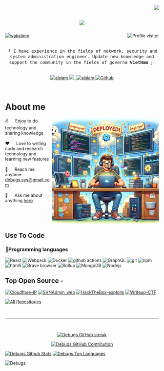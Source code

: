 
<img align="right" src="https://img.shields.io/github/followers/bibo318?style=social">
<h1 align="center">
  <a href="https://git.io/typing-svg">
    <img src="https://readme-typing-svg.herokuapp.com/?lines=Hello,+There!+👋;I'm+Debugs...;Nice+to+meet+you!&center=true&size=30">
  </a>
</h1>


<!--
<p align="center">
  <a href="https://github.com/bibo318"><img src="https://readme-typing-svg.herokuapp.com/?lines=Self%20Taught%20Programmer;Front%20End%20Developer;1.5%2B%20years%20of%20coding%20experience;Always%20learning%20new%20things&center=true&width=380&height=45"></a>
</p>

 -->

<a href="https://komarev.com/ghpvc/?username=bibo318">
  <img align="right" src="https://komarev.com/ghpvc/?username=bibo318&label=Visitors&color=0e75b6&style=flat" alt="Profile visitor" />
</a>


[![wakatime](https://wakatime.com/badge/user/eebb3dd8-d9b2-40de-9b88-6fd6cac99dbc.svg)](https://wakatime.com/@eebb3dd8-d9b2-40de-9b88-6fd6cac99dbc)

<!-- Intro  -->
<!--<h3 align="center">
        <samp>&gt; Hey There!, I am
                <b><a target="_blank" href="https://debugs.hashnode.dev">Debugs</a></b>
        </samp>
</h3> -->


<p align="center"> 
  <samp>
    <br>
    「 I have experience in the fields of network, security and system administration engineer. Update new knowledge and support the community in the fields of governa <b>VietNam</b> 」
    <br>
    <br>
  </samp>
</p>

<p align="center">
 <a href="https://debugs.hashnode.dev" target="blank">
  <img src="https://img.shields.io/badge/Website-DC143C?style=for-the-badge&logo=medium&logoColor=white" alt="alsiam" />
 </a>
<!--  <a href="https://linkedin.com/in/al-siam" target="_blank">
  <img src="https://img.shields.io/badge/LinkedIn-0077B5?style=for-the-badge&logo=linkedin&logoColor=white" alt="alsiam"/>
 </a> -->
 <!-- <a href="https://dev.to/alsiam" target="_blank">
  <img src="https://img.shields.io/badge/dev.to-0A0A0A?style=for-the-badge&logo=dev.to&logoColor=white" alt="alsiam" />
 </a> -->
 <a href="https://twitter.com/INHNGCDNG5" target="_blank">
  <img src="https://img.shields.io/badge/Twitter-1DA1F2?style=for-the-badge&logo=twitter&logoColor=white" />
 </a>
 <a href="https://t.me/demogod0" target="_blank">
  <img src="https://img.shields.io/badge/Telegram-blue.svg?&style=for-the-badge&logo=telegram&logoColor=white" alt="" />
 </a> 
 <a href="https://www.facebook.com/mr.dndung" target="_blank">
  <img src="https://img.shields.io/badge/Facebook-20BEFF?&style=for-the-badge&logo=facebook&logoColor=white" alt="alsiam"  />
  </a> 
<a href="https://github.com/bibo318" target="_blank"><img alt="Github" src="https://img.shields.io/badge/GitHub-%2312100E.svg?&style=for-the-badge&logo=Github&logoColor=white" /></a>
</p>
<br />

<!-- About Section -->
 # About me
 
<p>
 <img align="right" width="350" src="/assets/programmer.gif" alt="Coding gif" />
  
 ✌️ &emsp; Enjoy to do technology and sharing knowledge <br/><br/>
 ❤️ &emsp; Love to writing code and research technology and learning new features <br/><br/>
 📧 &emsp; Reach me anytime: debugs.sys@gmail.com<br/><br/>
 💬 &emsp; Ask me about anything [here](https://github.com/bibo318/bibo318/issues)

</p>

<br/>
<br/>
<br/>

## Use To Code

<h3>🧰Programming languages</h3>
<p>
  <img alt="React" src="https://img.shields.io/badge/-React-45b8d8?style=flat-square&logo=react&logoColor=white" />
  <img alt="Webpack" src="https://img.shields.io/badge/-Webpack-8DD6F9?style=flat-square&logo=webpack&logoColor=white" /> 
  <img alt="Docker" src="https://img.shields.io/badge/-Docker-46a2f1?style=flat-square&logo=docker&logoColor=white" />
  <img alt="github actions" src="https://img.shields.io/badge/-Github_Actions-2088FF?style=flat-square&logo=github-actions&logoColor=white" />
  <img alt="GraphQL" src="https://img.shields.io/badge/-GraphQL-E10098?style=flat-square&logo=graphql&logoColor=white" />
  <img alt="git" src="https://img.shields.io/badge/-Git-F05032?style=flat-square&logo=git&logoColor=white" />
  <img alt="npm" src="https://img.shields.io/badge/-NPM-CB3837?style=flat-square&logo=npm&logoColor=white" />
  <img alt="html5" src="https://img.shields.io/badge/-HTML5-E34F26?style=flat-square&logo=html5&logoColor=white" />
  <img alt="Brave browser" src="https://img.shields.io/badge/-Brave_Browser-FB542B?style=flat-square&logo=brave&logoColor=white" />
  <img alt="Rollup" src="https://img.shields.io/badge/-Rollup-EC4A3F?style=flat-square&logo=rollup.js&logoColor=white" />
  <img alt="MongoDB" src="https://img.shields.io/badge/-MongoDB-13aa52?style=flat-square&logo=mongodb&logoColor=white" />
  <img alt="Nodejs" src="https://img.shields.io/badge/-Nodejs-43853d?style=flat-square&logo=Node.js&logoColor=white" />
</p>

## Top Open Source -
[![Cloudflare-IP](https://github-readme-stats.vercel.app/api/pin/?username=bibo318&repo=Cloudflare-IP&border_color=7F3FBF&bg_color=0D1117&title_color=C9D1D9&text_color=8B949E&icon_color=7F3FBF)](https://github.com/bibo318/Cloudflare-IP)
[![SVNAdmin_web](https://github-readme-stats.vercel.app/api/pin/?username=bibo318&repo=SVNAdmin_web&border_color=7F3FBF&bg_color=0D1117&title_color=C9D1D9&text_color=8B949E&icon_color=7F3FBF)](https://github.com/bibo318/SVNAdmin_web)
[![HackTheBox-exploits](https://github-readme-stats.vercel.app/api/pin/?username=bibo318&repo=HackTheBox-exploits&border_color=7F3FBF&bg_color=0D1117&title_color=C9D1D9&text_color=8B949E&icon_color=7F3FBF)](https://github.com/bibo318/HackTheBox-exploits)
[![Writeup-CTF](https://github-readme-stats.vercel.app/api/pin/?username=bibo318&repo=Writeup-CTF&border_color=7F3FBF&bg_color=0D1117&title_color=C9D1D9&text_color=8B949E&icon_color=7F3FBF)](https://github.com/bibo318/Writeup-CTF)

<p align="left">
  <a href="https://github.com/bibo318?tab=repositories" target="_blank"><img alt="All Repositories" title="All Repositories" src="https://img.shields.io/badge/-All%20Repos-2962FF?style=for-the-badge&logo=koding&logoColor=white"/></a>
</p>

<br/>
<hr/>
<br/>

<p align="center">
  <a href="https://github.com/bibo318">
    <img src="https://github-readme-streak-stats.herokuapp.com/?user=bibo318&theme=radical&border=7F3FBF&background=0D1117" alt="Debugs GitHub streak"/>
  </a>
</p>

<p align="center">
  <a href="https://github.com/bibo318">
    <img src="https://github-profile-summary-cards.vercel.app/api/cards/profile-details?username=bibo318&theme=radical" alt="Debugs GitHub Contribution"/>
  </a>
</p>

<a> 
    <a href="https://github.com/bibo318"><img alt="Debugs Github Stats" src="https://denvercoder1-github-readme-stats.vercel.app/api?username=bibo318&show_icons=true&count_private=true&theme=react&border_color=7F3FBF&bg_color=0D1117&title_color=F85D7F&icon_color=F8D866" height="192px" width="49.5%"/></a>
  <a href="https://github.com/bibo318"><img alt="Debugs Top Languages" src="https://denvercoder1-github-readme-stats.vercel.app/api/top-langs/?username=bibo318&langs_count=8&layout=compact&theme=react&border_color=7F3FBF&bg_color=0D1117&title_color=F85D7F&icon_color=F8D866" height="192px" width="49.5%"/></a>
  <br/>
</a>


![Debugs](https://github-readme-activity-graph.vercel.app/graph?username=bibo318&custom_title=Debugs's%20GitHub%20Activity%20Graph&bg_color=0D1117&color=7F3FBF&line=7F3FBF&point=7F3FBF&area_color=FFFFFF&title_color=FFFFFF&area=true)
